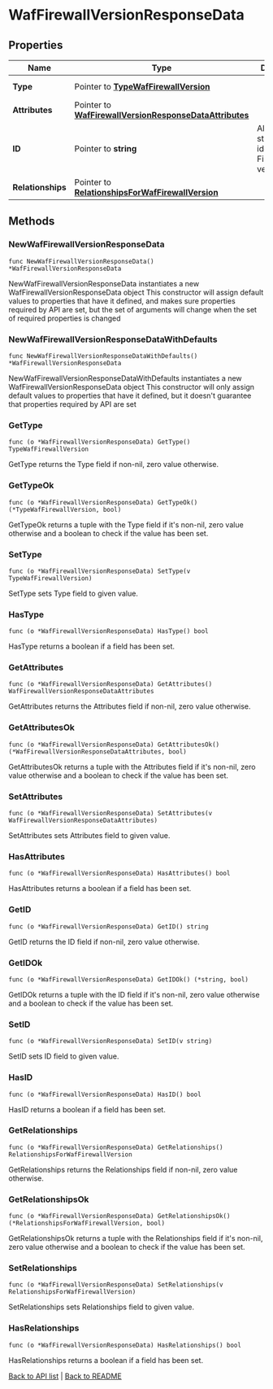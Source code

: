 # WafFirewallVersionResponseData

## Properties

Name | Type | Description | Notes
------------ | ------------- | ------------- | -------------
**Type** | Pointer to [**TypeWafFirewallVersion**](TypeWafFirewallVersion.md) |  | [optional] [default to TYPEWAFFIREWALLVERSION_WAF_FIREWALL_VERSION]
**Attributes** | Pointer to [**WafFirewallVersionResponseDataAttributes**](WafFirewallVersionResponseDataAttributes.md) |  | [optional] 
**ID** | Pointer to **string** | Alphanumeric string identifying a Firewall version. | [optional] [readonly] 
**Relationships** | Pointer to [**RelationshipsForWafFirewallVersion**](RelationshipsForWafFirewallVersion.md) |  | [optional] 

## Methods

### NewWafFirewallVersionResponseData

`func NewWafFirewallVersionResponseData() *WafFirewallVersionResponseData`

NewWafFirewallVersionResponseData instantiates a new WafFirewallVersionResponseData object
This constructor will assign default values to properties that have it defined,
and makes sure properties required by API are set, but the set of arguments
will change when the set of required properties is changed

### NewWafFirewallVersionResponseDataWithDefaults

`func NewWafFirewallVersionResponseDataWithDefaults() *WafFirewallVersionResponseData`

NewWafFirewallVersionResponseDataWithDefaults instantiates a new WafFirewallVersionResponseData object
This constructor will only assign default values to properties that have it defined,
but it doesn't guarantee that properties required by API are set

### GetType

`func (o *WafFirewallVersionResponseData) GetType() TypeWafFirewallVersion`

GetType returns the Type field if non-nil, zero value otherwise.

### GetTypeOk

`func (o *WafFirewallVersionResponseData) GetTypeOk() (*TypeWafFirewallVersion, bool)`

GetTypeOk returns a tuple with the Type field if it's non-nil, zero value otherwise
and a boolean to check if the value has been set.

### SetType

`func (o *WafFirewallVersionResponseData) SetType(v TypeWafFirewallVersion)`

SetType sets Type field to given value.

### HasType

`func (o *WafFirewallVersionResponseData) HasType() bool`

HasType returns a boolean if a field has been set.

### GetAttributes

`func (o *WafFirewallVersionResponseData) GetAttributes() WafFirewallVersionResponseDataAttributes`

GetAttributes returns the Attributes field if non-nil, zero value otherwise.

### GetAttributesOk

`func (o *WafFirewallVersionResponseData) GetAttributesOk() (*WafFirewallVersionResponseDataAttributes, bool)`

GetAttributesOk returns a tuple with the Attributes field if it's non-nil, zero value otherwise
and a boolean to check if the value has been set.

### SetAttributes

`func (o *WafFirewallVersionResponseData) SetAttributes(v WafFirewallVersionResponseDataAttributes)`

SetAttributes sets Attributes field to given value.

### HasAttributes

`func (o *WafFirewallVersionResponseData) HasAttributes() bool`

HasAttributes returns a boolean if a field has been set.

### GetID

`func (o *WafFirewallVersionResponseData) GetID() string`

GetID returns the ID field if non-nil, zero value otherwise.

### GetIDOk

`func (o *WafFirewallVersionResponseData) GetIDOk() (*string, bool)`

GetIDOk returns a tuple with the ID field if it's non-nil, zero value otherwise
and a boolean to check if the value has been set.

### SetID

`func (o *WafFirewallVersionResponseData) SetID(v string)`

SetID sets ID field to given value.

### HasID

`func (o *WafFirewallVersionResponseData) HasID() bool`

HasID returns a boolean if a field has been set.

### GetRelationships

`func (o *WafFirewallVersionResponseData) GetRelationships() RelationshipsForWafFirewallVersion`

GetRelationships returns the Relationships field if non-nil, zero value otherwise.

### GetRelationshipsOk

`func (o *WafFirewallVersionResponseData) GetRelationshipsOk() (*RelationshipsForWafFirewallVersion, bool)`

GetRelationshipsOk returns a tuple with the Relationships field if it's non-nil, zero value otherwise
and a boolean to check if the value has been set.

### SetRelationships

`func (o *WafFirewallVersionResponseData) SetRelationships(v RelationshipsForWafFirewallVersion)`

SetRelationships sets Relationships field to given value.

### HasRelationships

`func (o *WafFirewallVersionResponseData) HasRelationships() bool`

HasRelationships returns a boolean if a field has been set.


[Back to API list](../README.md#documentation-for-api-endpoints) | [Back to README](../README.md)
